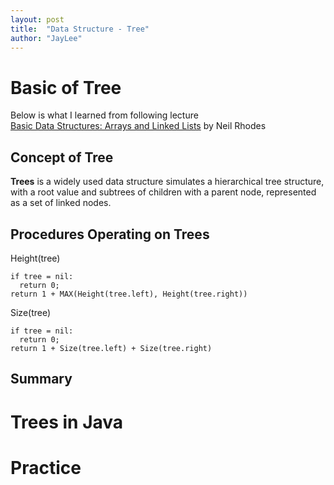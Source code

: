 ```yaml
---
layout: post
title:  "Data Structure - Tree"
author: "JayLee"
---
```


# Basic of Tree
Below is what I learned from following lecture  
[Basic Data Structures: Arrays and Linked Lists][lecture] by Neil Rhodes

## Concept of Tree
**Trees** is a widely used data structure simulates a hierarchical tree structure, with a root value and subtrees of children with a parent node, represented as a set of linked nodes.

## Procedures Operating on Trees
Height(tree)
```
if tree = nil:
  return 0;
return 1 + MAX(Height(tree.left), Height(tree.right))
```
Size(tree)
```
if tree = nil:
  return 0;
return 1 + Size(tree.left) + Size(tree.right)
```

## Summary

# Trees in Java

# Practice

[lecture]: https://www.coursera.org/lecture/data-structures/arrays-OsBSF
